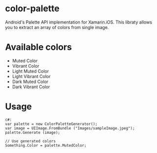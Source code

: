# color-palette
Android's Palette API implementation for Xamarin.iOS.
This libraty allows you to extract an array of colors from single image.

# Available colors

<ul>
    <li>Muted Color</li>
    <li>Vibrant Color</li>
    <li>Light Muted Color</li>
    <li>Light Vibrant Color</li>
    <li>Dark Muted Color</li>
    <li>Dark Vibrant Color</li>
</ul>

# Usage
    c#:
    var palette = new ColorPaletteGenerator();
    var image = UIImage.FromBundle ("Images/sampleImage.jpeg");
    palette.Generate (image);

    // Use generated colors
    Something.Color = palette.MutedColor;
